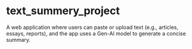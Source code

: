 # text_summery_project
A web application where users can paste or upload text (e.g., articles, essays, reports), and the app uses a Gen-AI model to generate a concise summary.
